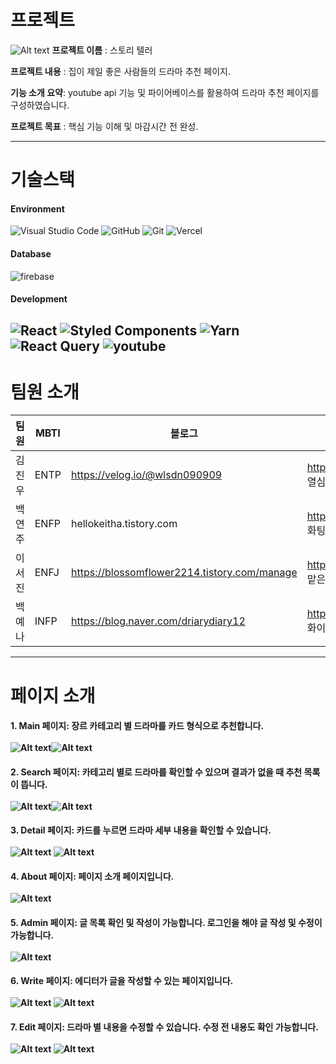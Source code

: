 # 프로젝트
![Alt text](image.png)
  <b>프로젝트 이름</b> : 스토리 텔러 <br/> 

  <b>프로젝트 내용</b> : 집이 제일 좋은 사람들의 드라마 추천 페이지.

  <b>기능 소개 요약</b>: youtube api 기능 및 파이어베이스를 활용하여 드라마 추천 페이지를 구성하였습니다.
  
  <b>프로젝트 목표</b> : 핵심 기능 이해 및 마감시간 전 완성.

---
# 기술스택

#### Environment

![Visual Studio Code](https://img.shields.io/badge/Visual%20Studio%20Code-0078d7.svg?style=for-the-badge&logo=visual-studio-code&logoColor=white) ![GitHub](https://img.shields.io/badge/github-%23121011.svg?style=for-the-badge&logo=github&logoColor=white) ![Git](https://img.shields.io/badge/git-%23F05033.svg?style=for-the-badge&logo=git&logoColor=white) ![Vercel](https://img.shields.io/badge/vercel-%23121011.svg?style=for-the-badge&logo=vercel&logoColor=white)

#### Database
![firebase](https://img.shields.io/badge/firebase-FFCA28.svg?style=for-the-badge&logo=firebase&logoColor=white)

#### Development
![React](https://img.shields.io/badge/react-%2320232a.svg?style=for-the-badge&logo=react&logoColor=%2361DAFB) ![Styled Components](https://img.shields.io/badge/styled--components-DB7093?style=for-the-badge&logo=styled-components&logoColor=white) ![Yarn](https://img.shields.io/badge/yarn-%232C8EBB.svg?style=for-the-badge&logo=yarn&logoColor=white) ![React Query](https://img.shields.io/badge/-React%20Query-FF4154?style=for-the-badge&logo=react%20query&logoColor=white) ![youtube](https://img.shields.io/badge/-youtube--api-FF0000?style=for-the-badge&logo=youtube&logoColor=white) 
---
 # 팀원 소개
| 팀원 | MBTI | 블로그 | 깃허브 |
|---|---|------|------|
|김진우| ENTP |https://velog.io/@wlsdn090909| https://github.com/Kimjinwoo1 열심히하겠습니다.|
|백연주 |ENFP |hellokeitha.tistory.com| https://github.com/hellokeitha 화팅! |
이서진| ENFJ| https://blossomflower2214.tistory.com/manage| https://github.com/leeseojin221 맡은 기능 완성하기!|
백예나 |INFP |https://blog.naver.com/driarydiary12| https://github.com/whybwhyd 화이팅..!|


---
# 페이지 소개

#### 1. Main 페이지: 장르 카테고리 별 드라마를 카드 형식으로 추천합니다. <br/><br/>![Alt text](./src/assets/image-13.png)![Alt text](./src/assets/image.png) <br/>

#### 2. Search 페이지: 카테고리 별로 드라마를 확인할 수 있으며 결과가 없을 때 추천 목록이 뜹니다.<br/><br/>![Alt text](./src/assets/image-1.png)![Alt text](./src/assets/image-2.png)<br/>

#### 3. Detail 페이지: 카드를 누르면 드라마 세부 내용을 확인할 수 있습니다.<br/><br/>![Alt text](./src/assets/image-3.png) ![Alt text](./src/assets/image-4.png)<br/>

#### 4. About 페이지: 페이지 소개 페이지입니다.<br/><br/>![Alt text](./src/assets/image-5.png)<br/>

#### 5. Admin 페이지: 글 목록 확인 및 작성이 가능합니다. 로그인을 해야 글 작성 및 수정이 가능합니다.<br/><br/>![Alt text](./src/assets/image-6.png)<br/>

#### 6. Write 페이지: 에디터가 글을 작성할 수 있는 페이지입니다.<br/><br/>![Alt text](./src/assets/image-7.png) ![Alt text](./src/assets/image-8.png)<br/>

#### 7. Edit 페이지: 드라마 별 내용을 수정할 수 있습니다. 수정 전 내용도 확인 가능합니다.<br/><br/>![Alt text](./src/assets/image-9.png) ![Alt text](./src/assets/image-10.png)
